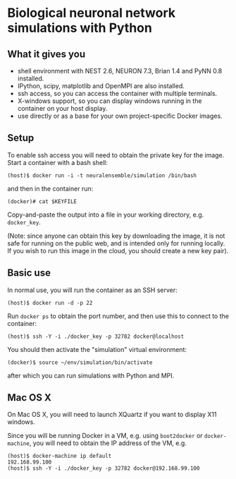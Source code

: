 # Biological neuronal network simulations with Python


## What it gives you

* shell environment with NEST 2.6, NEURON 7.3, Brian 1.4 and PyNN 0.8 installed.
* IPython, scipy, matplotlib and OpenMPI are also installed.
* ssh access, so you can access the container with multiple terminals.
* X-windows support, so you can display windows running in the container on your host display.
* use directly or as a base for your own project-specific Docker images.


## Setup

To enable ssh access you will need to obtain the private key for the image. Start a container with a bash shell:

```
(host)$ docker run -i -t neuralensemble/simulation /bin/bash
```

and then in the container run:

```
(docker)# cat $KEYFILE
```

Copy-and-paste the output into a file in your working directory, e.g. `docker_key`.

(Note: since anyone can obtain this key by downloading the image, it is not safe for running on the public web,
and is intended only for running locally. If you wish to run this image in the cloud, you should create a new
key pair).


## Basic use

In normal use, you will run the container as an SSH server:

```
(host)$ docker run -d -p 22
```

Run `docker ps` to obtain the port number, and then use this to connect to the container:

```
(host)$ ssh -Y -i ./docker_key -p 32782 docker@localhost
```

You should then activate the "simulation" virtual environment:

```
(docker)$ source ~/env/simulation/bin/activate
```

after which you can run simulations with Python and MPI.


## Mac OS X

On Mac OS X, you will need to launch XQuartz if you want to display X11 windows.
 
Since you will be running Docker in a VM, e.g. using `boot2docker` or `docker-machine`, 
you will need to obtain the IP address of the VM, e.g.

```
(host)$ docker-machine ip default
192.168.99.100
(host)$ ssh -Y -i ./docker_key -p 32782 docker@192.168.99.100
```

